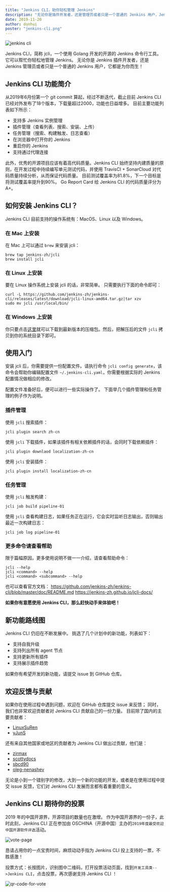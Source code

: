 ```yaml
---
title: "Jenkins CLI，助你轻松管理 Jenkins"
description: "无论你是插件开发者，还是管理员或者只是一个普通的 Jenkins 用户，Jenkins CLI 都是为你而生！"
date: 2019-11-20
author: donhui
poster: "jenkins-cli.png"
---
```


![jenkins cli](jenkins-cli.png)

Jenkins CLI，简称 jcli，一个使用 Golang 开发的开源的 Jenkins 命令行工具。
它可以帮忙你轻松地管理 Jenkins。
无论你是 Jenkins 插件开发者，还是 Jenkins 管理员或者只是一个普通的 Jenkins 用户，它都是为你而生！

## Jenkins CLI 功能简介
从2019年6月份第一个 git commit 算起，经过不断迭代，截止目前 Jenkins CLI 已经对外发布了18个版本，下载量超过2000，功能也日益增多。
目前主要功能列表如下所示：
* 支持多 Jenkins 实例管理
* 插件管理（查看列表、搜索、安装、上传）
* 任务管理（搜索、构建触发、日志查看）
* 在浏览器中打开你的 Jenkins
* 重启你的 Jenkins
* 支持通过代理连接

此外，优秀的开源项目应该有着高代码质量。Jenkins CLI 始终坚持内建质量的原则，在开发过程中持续编写单元测试代码，并使用 TravisCI + SonarCloud 对代码质量持续分析，从而保证代码质量。
目前测试覆盖率为81.8%，下一个目标是将测试覆盖率提升到90%。
Go Report Card 给 Jenkins CLI 的代码质量评分为 A+。

## 如何安装 Jenkins CLI？
Jenkins CLI 目前支持的操作系统有：MacOS、Linux 以及 Windows。

### 在 Mac 上安装
在 Mac 上可以通过 `brew` 来安装 jcli：
```
brew tap jenkins-zh/jcli
brew install jcli
```

### 在 Linux 上安装
要在 Linux 操作系统上安装 jcli 的话，非常简单。
只需要执行下面的命令即可：
```
curl -L https://github.com/jenkins-zh/jenkins-cli/releases/latest/download/jcli-linux-amd64.tar.gz|tar xzv
sudo mv jcli /usr/local/bin/
```

### 在 Windows 上安装
你只要点击[这里](https://github.com/jenkins-zh/jenkins-cli/releases/latest/download/jcli-windows-386.tar.gz)就可以下载到最新版本的压缩包。然后，把解压后的文件 `jcli` 拷贝到你的系统目录下即可。

## 使用入门
安装 jcli 后，你需要提供一份配置文件。请执行命令 `jcli config generate`，该命令会帮助你编辑配置文件 `~/.jenkins-cli.yaml`，你需要根据实际的 Jenkins 配置情况做相应的修改。

配置文件准备好后，便可以进行一些实际操作了。
下面举几个插件管理和任务管理的例子作为说明。

### 插件管理
使用 `jcli` 搜索插件：
```
jcli plugin search zh-cn
```
使用 `jcli` 下载插件，如果该插件有相关依赖插件的话，会同时下载依赖插件：
```
jcli plugin downlaod localization-zh-cn
```
使用 `jcli` 安装插件：
```
jcli plugin install localization-zh-cn
```

### 任务管理
使用 `jcli` 触发构建：
```
jcli job build pipeline-01
```
使用 `jcli` 查看构建日志，如果任务正在运行，它会实时监听日志输出，否则输出最近一次构建日志：
```
jcli job log pipeline-01
```

### 更多命令请查看帮助
限于篇幅原因，更多使用说明不做一一介绍，请查看帮助命令：
```
jcli --help
jcli <command> --help
jcli <command> <subcommand> --help
```
也可以查看官方文档：
https://github.com/jenkins-zh/jenkins-cli/blob/master/doc/README.md
https://jenkins-zh.github.io/jcli-docs/

**如果你有意愿使用 Jenkins CLI，那么赶快动手来体验吧！**

## 新功能路线图
Jenkins CLI 仍旧在不断发展中。
挑选了几个计划中的新功能，列表如下：
- 支持自我升级
- 支持列出所有 agent 节点
- 支持更新所有插件
- 支持展示插件趋势

如果你有希望开发的新功能，请提交 issue 到 GitHub 仓库。

## 欢迎反馈与贡献
如果你在使用过程中遇到问题，欢迎在 GitHub 仓库提交 issue 来反馈；
同时，我们也非常欢迎贡献者对 Jenkins CLI 贡献自己的一份力量。
目前除了国内的主要贡献者：
- [LinuxSuRen](https://github.com/LinuxSuRen)
- [yJunS](https://github.com/yJunS)

还有来自其他国家或地区的贡献者为 Jenkins CLI 做出过贡献，他们是： 
- [zirmax](https://github.com/zirmax)
- [scottydocs](https://github.com/scottydocs)
- [sbcd90](https://github.com/sbcd90)
- [oleg-nenashev](https://github.com/oleg-nenashev)

无论是小到一个错别字的修改，大到一个新的功能的开发，或者是在使用过程中提交 issue 反馈，它们对 Jenkins CLI 发展而言都有着重要的意义。

## Jenkins CLI 期待你的投票
2019 年的中国开源界，开源项目的数量也在激增。
作为中国开源界的一份子，此时此刻，Jenkins CLI 正在参加由 OSCHINA（开源中国）主办的`2019年度最受欢迎中国开源软件评选`活动。

![vote-page](vote-page.png)

恳请占用你的一点宝贵时间，麻烦动动手指为 Jenkins CLI 投上支持的一票，不胜感激！

投票方式：长按图片，识别图中二维码，打开投票活动页面，找到`开发工具类-->Jenkins CLI`，点击投票，再次感谢支持 Jenkins CLI ！

![qr-code-for-vote](qr-code-for-vote.png)
